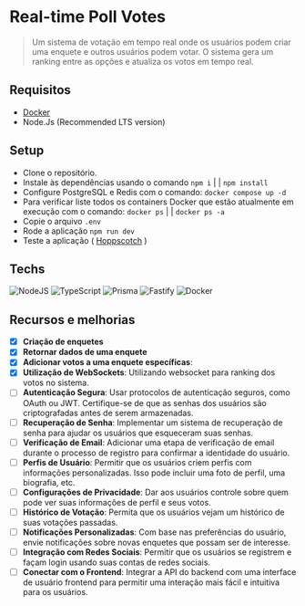 # Real-time Poll Votes
> Um sistema de votação em tempo real onde os usuários podem criar uma enquete e outros usuários podem votar. O sistema gera um ranking entre as opções e atualiza os votos em tempo real.

## Requisitos
- <a href="https://docs.docker.com/desktop/install/windows-install/">Docker</a>
- Node.Js (Recommended LTS version)

## Setup
- Clone o repositório.
- Instale às dependências usando o comando `npm i` | | `npm install`
- Configure PostgreSQL e Redis com o comando: `docker compose up -d`
- Para verificar liste todos os containers Docker que estão atualmente em execução com o comando: `docker ps` | | `docker ps -a`
- Copie o arquivo `.env`
- Rode a aplicação `npm run dev`
- Teste a aplicação ( <a href="https://hoppscotch.io/">Hoppscotch</a> )

## Techs
![NodeJS](https://img.shields.io/badge/node.js-6DA55F?style=for-the-badge&logo=node.js&logoColor=white)
![TypeScript](https://img.shields.io/badge/typescript-%23007ACC.svg?style=for-the-badge&logo=typescript&logoColor=white)
![Prisma](https://img.shields.io/badge/Prisma-3982CE?style=for-the-badge&logo=Prisma&logoColor=white)
![Fastify](https://img.shields.io/badge/fastify-%23000000.svg?style=for-the-badge&logo=fastify&logoColor=white)
![Docker](https://img.shields.io/badge/docker-%230db7ed.svg?style=for-the-badge&logo=docker&logoColor=white)

## Recursos e melhorias
- [x] **Criação de enquetes**
- [x] **Retornar dados de uma enquete**
- [x] **Adicionar votos a uma enquete específicas**: 
- [x] **Utilização de WebSockets**: Utilizando websocket para ranking dos votos no sistema.
- [ ] **Autenticação Segura**: Usar protocolos de autenticação seguros, como OAuth ou JWT. Certifique-se de que as senhas dos usuários são criptografadas antes de serem armazenadas.
- [ ] **Recuperação de Senha**: Implementar um sistema de recuperação de senha para ajudar os usuários que esqueceram suas senhas.
- [ ] **Verificação de Email**: Adicionar uma etapa de verificação de email durante o processo de registro para confirmar a identidade do usuário.
- [ ] **Perfis de Usuário**: Permitir que os usuários criem perfis com informações personalizadas. Isso pode incluir uma foto de perfil, uma biografia, etc.
- [ ] **Configurações de Privacidade**: Dar aos usuários controle sobre quem pode ver suas informações de perfil e seus votos.
- [ ] **Histórico de Votação**: Permita que os usuários vejam um histórico de suas votações passadas.
- [ ] **Notificações Personalizadas**: Com base nas preferências do usuário, envie notificações sobre novas enquetes que possam ser de interesse.
- [ ] **Integração com Redes Sociais**: Permitir que os usuários se registrem e façam login usando suas contas de redes sociais. 
- [ ] **Conectar com o Frontend**: Integrar a API do backend com uma interface de usuário frontend para permitir uma interação mais fácil e intuitiva para os usuários.
